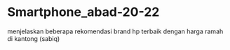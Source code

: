 # Smartphone_abad-20-22
menjelaskan beberapa rekomendasi brand hp terbaik dengan harga ramah di kantong (sabiq)
